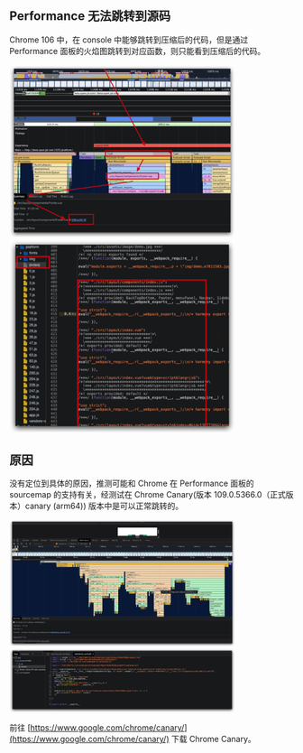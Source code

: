 ## Performance 无法跳转到源码

Chrome 106 中，在 console 中能够跳转到压缩后的代码，但是通过 Performance 面板的火焰图跳转到对应函数，则只能看到压缩后的代码。

<a target="_blank" href="../faq/2022-10-18-21-22-31.png">
    <img src="../faq/2022-10-18-21-22-31.png" style="width: 400px;"/>
</a>

<a target="_blank" href="../faq/2022-10-18-21-23-49.png">
    <img src="../faq/2022-10-18-21-23-49.png" style="width: 400px;"/>
</a>


## 原因

没有定位到具体的原因，推测可能和 Chrome 在 Performance 面板的 sourcemap 的支持有关，经测试在 Chrome Canary(版本 109.0.5366.0（正式版本）canary (arm64)) 版本中是可以正常跳转的。

<a target="_blank" href="../faq/2022-10-18-21-26-23.png">
    <img src="../faq/2022-10-18-21-26-23.png" style="width: 400px;"/>
</a>

<a target="_blank" href="../faq/2022-10-18-21-26-47.png">
    <img src="../faq/2022-10-18-21-26-47.png" style="width: 400px;"/>
</a>

前往 [https://www.google.com/chrome/canary/](https://www.google.com/chrome/canary/) 下载 Chrome Canary。